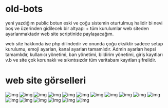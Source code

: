 # old-bots
yeni yazdığım public botun eski ve çoğu sistemin oturtulmuş halidir bi nevi boş ve üzerinden gidilecek bir altyapı + tüm kurulumlar web siteden ayarlanmaktadır web site scriptinide paylaşacağım. 


web site hakkında ise php dilindedir ve onunda çoğu eksiktir sadece setup kurulumu, emoji ayarları, kanal ayarları tamamlıdır. Admin ayarları hepsi tamamlıdır, kullanıcı yönetimi, ban yönetimi, bildirim yönetimi, giriş kayıtları v.b ve site çok korunaklı ve sıkıntısızdır tüm veritabanı kayıtları şifrelidir.

# web site görselleri 
![img](https://i.hizliresim.com/d47lj9b.png)
![img](https://i.hizliresim.com/c6jpdep.png)
![img](https://i.hizliresim.com/ahbx4vg.png)
![img](https://i.hizliresim.com/7av7rx3.png)
![img](https://i.hizliresim.com/j5s13md.png)
![img](https://i.hizliresim.com/nx7saav.png)
![img](https://i.hizliresim.com/60nm8m4.png)
![img](https://i.hizliresim.com/3rrddy0.png)
![img](https://i.hizliresim.com/kc4f2lk.png)
![img](https://i.hizliresim.com/g2115dt.png)
![img](https://i.hizliresim.com/mmvbnnw.png)
![img](https://i.hizliresim.com/9ewpvr3.png)
![img](https://i.hizliresim.com/4djxo3k.png)
![img](https://i.hizliresim.com/6uvfa32.png)
![img](https://i.hizliresim.com/aysw6eh.png)
![img](https://i.hizliresim.com/4honzye.png)
![img](https://i.hizliresim.com/s6st0ze.png)
